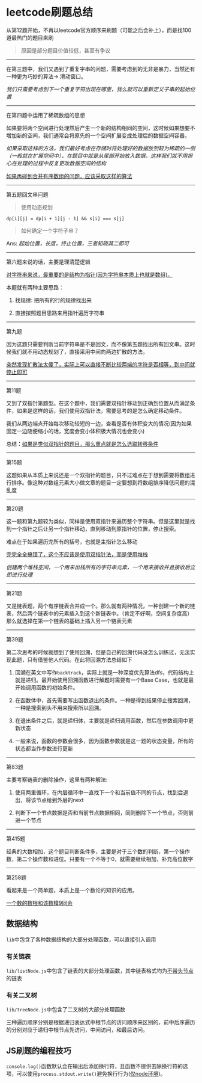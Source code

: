 # leetcode刷题总结

从第12题开始，不再以leetcode官方顺序来刷题（可能之后会补上），而是找100道最热门的题目来刷

> 原因是部分题目价值较低，甚至有争议

---

在第三题中，我们又遇到了重复字串的问题，需要考虑到的无非是暴力，当然还有一种更为巧妙的算法-> 滑动窗口。

*我们只需要考虑到下一个重复字符出现在哪里，我么就可以重新定义子串的起始位置*

---

在第四题中运用了稀疏数组的思想

如果要将两个空间进行处理然后产生一个新的结构相同的空间，这时候如果想要不增加新的空间，我们通常会将原先的一个空间扩展变成处理后的数据空间容器。

*如果采取这样的方法，我们最好考虑在存储时将处理好的数据放到较为稀疏的一侧（一般就在扩展空间中），在题目中就是从尾部开始放入数据。这样我们就不用担心在处理的过程中反复更改数据空间的结构*

<u>如果再碰到合并有序数组的问题，应该采取这样的算法</u>

---

第五题回文串问题

> 使用动态规划

```
dp[i][j] = dp[i + 1][j - 1] && s[i] === s[j]
```

> 如何确定一个字符子串？

Ans: *起始位置，长度，终止位置，三者知晓其二即可*

---

第六题来说的话，主要是理清楚逻辑

<u>对字符串来说，最重要的是结构为指针(因为字符串本质上也就是数组)。</u>

本题就有两种主要思路：

1. 找规律: 把所有的行的规律找出来

2. 直接按照题目思路来用指针遍历字符串

---

第九题

因为这题只需要判断当前字符串是不是回文，而不像第五题找出所有回文串。这时候我们就不用动态规划了，直接采用中间向两边扩散的方法。

<u>突然发现扩散法太傻了，实际上可以直接不断比较两端的字符是否相等，到中间就停止即可</u>

---

第11题

又到了双指针第题型。在这个题中，我们需要双指针移动到正确到位置从而满足条件，如果是这样的话，我们使用双指针法，需要思考的是怎么确定移动条件。

我们从两边端点开始每次移动较短的一边，查看是否有体积变大的情况(因为如果固定一边随便缩小的话，宽度会变小体积极大情况也会变小)

总结：<u>如果是类似双指针的题目，那么重点就是怎么选取转移条件</u>

---

第15题

这题如果从本质上来说还是一个双指针的题目，只不过难点在于想到需要将数组进行排序。像这种对数组元素大小做文章的题目一定要想到将数组排序降低问题的混乱度

---

第20题

这一题和第九题较为类似，同样是使用双指针来遍历整个字符串。但是这里就是找到一个指针之后让另一个指针移动，直到移动到原指针的位置，停止搜索。

难点在于如果遍历完所有的括号，也就是主指针怎么移动

<u>完完全全搞错了，这个不应该是使用双指针法，而是使用堆栈</u>

*创建两个堆栈空间，一个用来出栈所有的字符串元素，一个用来接收并且接收后立即进行处理*

---

第21题

又是链表题，两个有序链表合并成一个。那么就有两种情况，一种创建一个新的链表，然后两个链表中的元素插入到这个新链表中。（肯定不好啊，空间复杂度高）那么就选择在第一个链表的基础上插入另一个链表元素

---

第39题

第二次思考的时候就想到了使用回溯，但是自己的回溯代码没怎么训练过，无法实现此题，只有借鉴他人代码。在此将回溯方法总结如下

1. 回溯在英文中写作`backtrack`，实际上就是一种深度优先算法dfs，代码结构上就是递归。最开始使用回溯函数进行解题时需要有一个Base Case，也就是最开始调用函数的初始条件。

2. 在函数体中，首先需要写出函数退出的条件。一种是得到结果停止搜索回溯，一种是搜索到头不用来搜索所以回溯。

3. 在退出条件之后，就是递归体，主要就是递归调用函数，然后在参数调用中更新状态

4. 一般来说，函数的参数会很多，因为函数参数就是这一题的状态变量，所有的状态都当作参数进行更新

---

第83题

主要考察链表的删除操作，这里有两种解法:

1. 使用两重循环，在内层循环中一直找下一个和当前值不同的节点，找到后退出，将该节点给到外层的next

2. 判断下一个节点数据是否和当前节点数据相同，同则删除下一个节点，否则前进一个节点

---

第415题

经典的大数相加，这个题目判断条件多，主要是对于三个数的判断，第一个操作数，第二个操作数和进位。只要有一个不等于0，就需要继续相加，补充高位数字

---

第258题

看起来是一个简单题，本质上是一个数论的知识的应用。

<u>一个数的数根和该数模9同余</u>


## 数据结构

`lib`中包含了各种数据结构的大部分处理函数，可以直接引入调用

### 有关链表

`lib/listNode.js`中包含了链表的大部分处理函数，其中链表格式均为<u>不带头节点</u>的链表

### 有关二叉树

`lib/treeNode.js`中包含了二叉树的大部分处理函数

三种遍历顺序分别是根据递归表达式中根节点的访问顺序来区别的，前中后序遍历的分别对应于递归中根节点先访问，中间访问，和最后访问。

## JS刷题的编程技巧

`console.log()`函数默认会在输出后添加换行符，且函数不提供去除换行符的选项，可以使用`process.stdout.write()`避免换行行为(<u>仅node环境</u>)。
